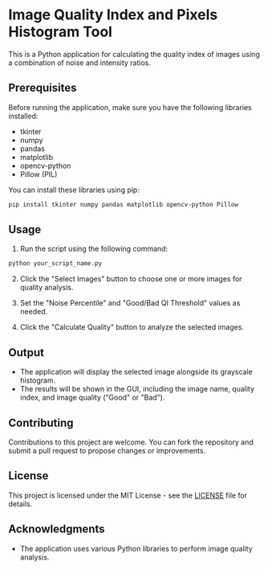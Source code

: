 # Image Quality Index and Pixels Histogram Tool

This is a Python application for calculating the quality index of images using a combination of noise and intensity ratios.

## Prerequisites

Before running the application, make sure you have the following libraries installed:

- tkinter
- numpy
- pandas
- matplotlib
- opencv-python
- Pillow (PIL)

You can install these libraries using pip:

```bash
pip install tkinter numpy pandas matplotlib opencv-python Pillow
```

## Usage

1. Run the script using the following command:

```bash
python your_script_name.py
```

2. Click the "Select Images" button to choose one or more images for quality analysis.

3. Set the "Noise Percentile" and "Good/Bad QI Threshold" values as needed.

4. Click the "Calculate Quality" button to analyze the selected images.

## Output

- The application will display the selected image alongside its grayscale histogram.
- The results will be shown in the GUI, including the image name, quality index, and image quality ("Good" or "Bad").

## Contributing

Contributions to this project are welcome. You can fork the repository and submit a pull request to propose changes or improvements.

## License

This project is licensed under the MIT License - see the [LICENSE](LICENSE) file for details.

## Acknowledgments

- The application uses various Python libraries to perform image quality analysis.
```
